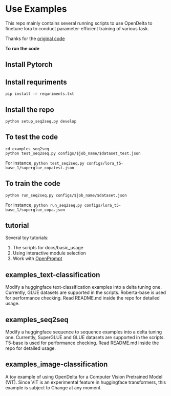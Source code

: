 # Use Examples

This repo mainly contains several running scripts to use OpenDelta to finetune lora to conduct parameter-efficient training of various task.

Thanks for the [original code](https://github.com/thunlp/OpenDelta/tree/main/examples/)

**To run the code**

## Install Pytorch


## Install requriments

```
pip install -r requriments.txt
```
## Install the repo
```
python setup_seq2seq.py develop
```
## To test the code
```
cd examples_seq2seq
python test_seq2seq.py configs/$job_name/$dataset_test.json
```
For instance, `python test_seq2seq.py configs/lora_t5-base_1/superglue_copatest.json`

## To train the code
```
python run_seq2seq.py configs/$job_name/$dataset.json
```
For instance, `python run_seq2seq.py configs/lora_t5-base_1/superglue_copa.json`
## tutorial
Several toy tutorials:
1. The scripts for docs/basic_usage
2. Using interactive module selection
3. Work with [OpenPrompt](https://github.com/thunlp/OpenPrompt)

## examples_text-classification
Modify a huggingface text-classification examples into a delta tuning one.
Currently, GLUE datasets are supported in the scripts. Roberta-base is used for performance checking. Read README.md inside the repo for detailed usage.

## examples_seq2seq
Modify a huggingface sequence to sequence examples into a delta tuning one.
Currently, SuperGLUE and GLUE datasets are supported in the scripts. T5-base is used for performance checking. Read README.md inside the repo for detailed usage.


## examples_image-classification
A toy example of using OpenDelta for a Computer Vision Pretrained Model (ViT). Since ViT is an experimental feature in huggingface transformers, this example is subject to Change at any moment. 

